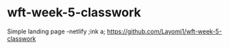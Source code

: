 # wft-week-5-classwork
Simple landing page
-netlify ;ink a; https://github.com/Layomi1/wft-week-5-classwork
